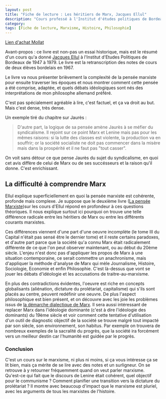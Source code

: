 ```yaml
---
layout: post
title: "Fiche de lecture : Les héritiers de Marx, Jacques Ellul"
description: "Cours professé à l'Institut d'études politiques de Bordeaux"
category: 
tags: [Fiche de lecture, Marxisme, Histoire, Philosophie]
---
```


[Lien d'achat Mollat](https://www.mollat.com/livres/2387320/jacques-ellul-les-successeurs-de-marx-cours-professe-a-l-institut-d-etudes-politiques-de-bordeaux)


Avant-propos : 
ce livre est non-pas un essai historique, mais est le résumé d'un cours qu'a donné [Jacques Ellul](https://fr.wikipedia.org/wiki/Jacques_Ellul) à l'Institut d'Etudes Politiques
de Bordeaux de 1947 à 1979. Le livre est la retranscription des notes de cours de deux élèves bordelais en 1967.

Le livre va nous présenter brièvement la complexité de la pensée marxiste pour ensuite traverser les époques et nous montrer comment 
cette pensée a été comprise, adaptée, et quels débats idéologiques sont nés des interprétations de mon philosophe allemand préféré.

C'est pas spécialement agréable à lire, c'est factuel, et ça va droit au but. Mais c'est dense, très dense.      

Un exemple tiré du chapitre sur Jaurès : 
>D'autre part, la logique de sa pensée amène Jaurès à se méfier du syndicalisme. Il rejoint sur ce point Marx et Lenine mais pas
pour les mêmes raisons: si la lutte des classes est violente, la production va en souffrir; or la société socialiste ne doit pas commencer dans la misère mais dans 
la prospérité et il ne faut pas "tout casser".  

On voit sans détour ce que pense Jaurès du sujet du syndicalisme, en quoi cet avis diffère de celui de Marx ou de ses succésseurs et la 
raison qu'il donne. 
C'est enrichissant.

## La difficulté à comprendre Marx 

Ellul explique superficiellement en quoi la pensée marxiste est cohérente, profonde mais complexe. Je suppose que le deuxième livre ([La pensée Marxiste](https://www.mollat.com/livres/2303994/jacques-ellul-la-pensee-marxiste-cours-professe-a-l-institut-d-etudes-politiques-de-bordeaux-de-1947-a-1979))sur les cours d'Ellul répond en profondeur à ces questions théoriques.
Il nous explique surtout ici pourquoi
on trouve une telle différence radicale entre les héritiers de Marx ou entre les différents courants marxistes. 

Ces différences viennent d'une part d'une oeuvre incomplète (le tome III du Capital n'était pas sensé être le dernier tome) et il 
reste certains paradoxes, et d'autre part parce
que la société qu'a connu Marx était radicalement différente de ce que l'on peut observer maintenant, ou au début du 20ème siècle. L'enjeu n'est
donc pas d'appliquer les propos de Marx à une situation contemporaine, ce serait commettre un anachronisme, mais d'appliquer la méthode
d'analyse de Marx qui mèle Journalisme, Histoire, Sociologie, Economie et enfin Philosophie. C'est là-dessus que vont se jouer
les débats d'idéologie et les accusations de traitre-au-marxisme. 

En plus des contradictions évidentes, l'oeuvre est riche en concepts globalisants (aliénation, dictature du prolétariat, capitalisme) qui s'ils sont 
placés au centre, peuvent redéfinir une oeuvre. De plus l'aspect philosophique est bien présent, et on découvre avec les joie les problèmes issus de [la démarche dialectique de Marx](https://fr.wikipedia.org/wiki/Mat%C3%A9rialisme_dialectique).
Il sera aussi intéressant de replacer Marx dans l'idéologie dominante (c'est à dire l'idéologie des dominants) du 19ème siècle et voir comment cette 
tentative d'utilisation d'un outil de diagnostic objectif de la société se trouve malgré tout impacté par son siècle, son environnement, son habitus. Par 
exemple on trouvera de nombreux exemples de la sacralité du progrès, que la société ira forcément vers un meilleur destin car l'humanité est guidée par le progrès.

### Conclusion

C'est un cours sur le marxisme, ni plus ni moins, si ça vous intéresse ça se lit bien, mais ça mérite de se lire avec des notes et un surligneur. On se retrouve à y 
retourner fréquemment quand on veut parler marxisme. Qu'est-ce qui fait que le discours de Lenine était cohérent, quel objectif pour le communisme ? Comment planifier une transition
vers la dictature du prolétariat ? Il montre avec beaucoup d'impact que le marxisme est pluriel, avec les arguments de tous les marxistes de l'histoire.









